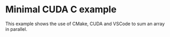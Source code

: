 # Minimal CUDA C example

This example shows the use of CMake, CUDA and VSCode to sum an array in parallel.

